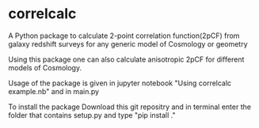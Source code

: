 # correlcalc
A Python package to calculate 2-point correlation function(2pCF) from galaxy redshift surveys for any generic model of Cosmology or geometry

Using this package one can also calculate anisotropic 2pCF for different models of Cosmology.

Usage of the package is given in jupyter notebook "Using correlcalc example.nb" and in main.py 

To install the package Download this git repositry and in terminal enter the folder that contains setup.py and type "pip install ."
